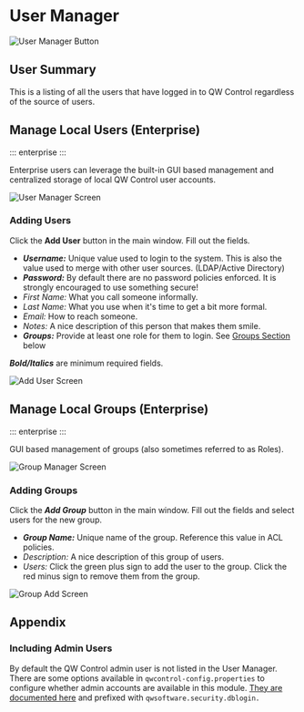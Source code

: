 # User Manager

![User Manager Button](/en/@assets/img/usermgr-menu-button.png)

## User Summary

This is a listing of all the users that have logged in to QW Control regardless of the source of users.

## Manage Local Users (Enterprise)
::: enterprise
:::

Enterprise users can leverage the built-in GUI based management and centralized storage of local QW Control user accounts.

![User Manager Screen](/en/@assets/img/usermgr-manage-users.png)

### Adding Users

Click the **Add User** button in the main window.  Fill out the fields.

  - ___Username:___ Unique value used to login to the system.  This is also the value used to merge with other user sources. (LDAP/Active Directory)
  - ___Password:___ By default there are no password policies enforced.  It is strongly encouraged to use something secure!
  - _First Name:_ What you call someone informally.
  - _Last Name:_ What you use when it's time to get a bit more formal.
  - _Email:_ How to reach someone.
  - _Notes:_ A nice description of this person that makes them smile.
  - ___Groups:___ Provide at least one role for them to login. See [Groups Section](/en/#manage-local-groups) below

  ___Bold/Italics___ are minimum required fields.

![Add User Screen](/en/@assets/img/usermgr-add-user.png)

## Manage Local Groups (Enterprise)
::: enterprise
:::

GUI based management of groups (also sometimes referred to as Roles).

![Group Manager Screen](/en/@assets/img/usermgr-manage-groups.png)

### Adding Groups

Click the ***Add Group*** button in the main window.  Fill out the fields and select users for the new group.

  - ___Group Name:___ Unique name of the group.  Reference this value in ACL policies.
  - _Description:_ A nice description of this group of users.
  - _Users:_ Click the green plus sign to add the user to the group.  Click the red minus sign to remove them from the group.

![Group Add Screen](/en/@assets/img/usermgr-add-group.png)


## Appendix

### Including Admin Users
By default the QW Control admin user is not listed in the User Manager.  There are some options available in `qwcontrol-config.properties` to configure whether admin accounts are available in this module.  [They are documented here](/en/administration/configuration/config-file-reference.html#qwcontrol-config-properties) and prefixed with `qwsoftware.security.dblogin.`
